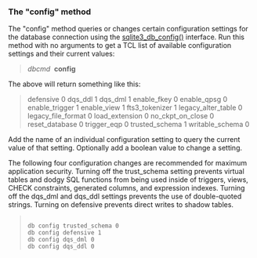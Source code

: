 ### The "config" method



The "config" method queries or changes certain configuration settings for
the database connection using the [sqlite3\_db\_config()](c3ref/db_config.html) interface.
Run this method with no arguments to get a TCL list of available
configuration settings and their current values:


> *dbcmd*  **config**


The above will return something like this:


> defensive 0 dqs\_ddl 1 dqs\_dml 1 enable\_fkey 0 enable\_qpsg 0 enable\_trigger 1 enable\_view 1 fts3\_tokenizer 1 legacy\_alter\_table 0 legacy\_file\_format 0 load\_extension 0 no\_ckpt\_on\_close 0 reset\_database 0 trigger\_eqp 0 trusted\_schema 1 writable\_schema 0


Add the name of an individual configuration setting to query the current
value of that setting. Optionally add a boolean value to change a setting.


The following four configuration changes are recommended for maximum
application security. Turning off the trust\_schema setting prevents
virtual tables and dodgy SQL functions from being used inside of triggers,
views, CHECK constraints, generated columns, and expression indexes.
Turning off the dqs\_dml and dqs\_ddl settings prevents the use of
double\-quoted strings. Turning on defensive prevents direct writes
to shadow tables.


> ```
> 
> db config trusted_schema 0
> db config defensive 1
> db config dqs_dml 0
> db config dqs_ddl 0
> 
> ```



